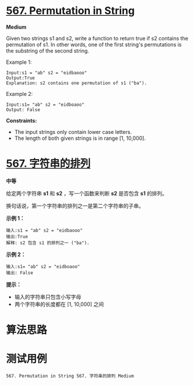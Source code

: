 # [567. Permutation in String][enTitle]

**Medium**

Given two strings s1 and s2, write a function to return true if s2 contains the permutation of s1. In other words, one of the first string's permutations is the substring of the second string.



Example 1:

```
Input:s1 = "ab" s2 = "eidbaooo"
Output:True
Explanation: s2 contains one permutation of s1 ("ba").

```

Example 2:

```
Input:s1= "ab" s2 = "eidboaoo"
Output: False

```



**Constraints:** 

- The input strings only contain lower case letters. 
- The length of both given strings is in range [1, 10,000].


# [567. 字符串的排列][cnTitle]

**中等**

给定两个字符串 **s1**  和 **s2** ，写一个函数来判断 **s2**  是否包含 **s1** 的排列。

换句话说，第一个字符串的排列之一是第二个字符串的子串。



**示例 1：** 

```
输入:s1 = "ab" s2 = "eidbaooo"
输出:True
解释: s2 包含 s1 的排列之一 ("ba").

```

**示例 2：** 

```
输入:s1= "ab" s2 = "eidboaoo"
输出: False

```



**提示：** 

- 输入的字符串只包含小写字母 
- 两个字符串的长度都在 [1, 10,000] 之间




# 算法思路

# 测试用例
```
567. Permutation in String 567. 字符串的排列 Medium
```

[enTitle]: https://leetcode.com/problems/permutation-in-string/
[cnTitle]: https://leetcode-cn.com/problems/permutation-in-string/

